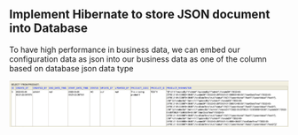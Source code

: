 ## Implement Hibernate to store JSON document into Database
To have high performance in business data, we can embed our configuration data as json into our business data as one of the column based on database json  data type

![Sample Schema After Initial](sample.png)